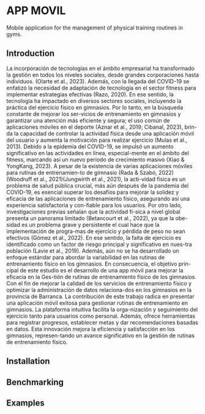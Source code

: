 # APP MOVIL
Mobile application for the management of physical training routines in gyms.

## Introduction
La incorporación de tecnologías en el ámbito empresarial ha transformado la gestión en todos los niveles sociales, desde grandes corporaciones hasta individuos. (Olarte et al., 2023). Además, con la llegada del COVID-19 se enfatizó la necesidad de adaptación de tecnología en el sector fitness para implementar estrategias efectivas (Razo, 2020). En ese sentido, la tecnología ha impactado en diversos sectores sociales, incluyendo la práctica del ejercicio físico en gimnasios. Por lo tanto, en la búsqueda constante de mejorar los ser-vicios de entrenamiento en gimnasios y garantizar una atención más eficiente y segura; el uso común de aplicaciones móviles en el deporte (Aznar et al., 2019; Cibanal, 2023), brin-da la capacidad de controlar la actividad física desde una aplicación móvil del usuario y aumenta la motivación para realizar ejercicio (Mulas et al., 2013). Debido a la epidemia del COVID-19, se impulsó un aumento significativo en las actividades en línea, especial-mente en el ámbito del fitness, marcando así un nuevo período de crecimiento masivo (Xiao & YongKang, 2023).
A pesar de la existencia de varias aplicaciones móviles para rutinas de entrenamien-to de gimnasio (Rada & Szabó, 2022) (Woodruff et al., 2021)(Jungwirth et al., 2021), la acti-vidad física es un problema de salud pública crucial, más aún después de la pandemia del COVID-19, es esencial superar los desafíos para mejorar la solidez y eficacia de las aplicaciones de entrenamiento físico, asegurando así una experiencia satisfactoria y con-fiable para los usuarios. Por otro lado, investigaciones previas señalan que la actividad fí-sica a nivel global presenta un panorama limitado (Betancourt et al., 2022), ya que la obe-sidad es un problema grave y persistente el cual hace que la implementación de progra-mas de ejercicio y pérdida de peso no sean efectivos (Gómez et al., 2022). En ese sentido, la falta de ejercicio es identificado como un factor de riesgo principal y significativo en nues-tra población (Lavie et al., 2019). 
Además, aún no se ha desarrollado un enfoque estándar para abordar la variabilidad en las rutinas de entrenamiento físico en los gimnasios. En consecuencia, el objetivo prin-cipal de este estudio es el desarrollo de una app móvil para mejorar la eficacia en la Ges-tión de rutinas de entrenamiento físico de los gimnasios. Con el fin de mejorar la calidad de los servicios de entrenamiento físico y optimizar la administración de datos relaciona-dos en los gimnasios en la provincia de Barranca. 
La contribución de este trabajo radica en presentar una aplicación móvil exitosa para gestionar rutinas de entrenamiento en gimnasios. La plataforma intuitiva facilita la orga-nización y seguimiento del ejercicio tanto para usuarios como personal. Además, ofrece herramientas para registrar progresos, establecer metas y dar recomendaciones basadas en datos. Esta innovación mejora la eficiencia y satisfacción en los gimnasios, represen-tando un avance significativo en la gestión de rutinas de entrenamiento físico.


## Installation


## Benchmarking


## Examples
